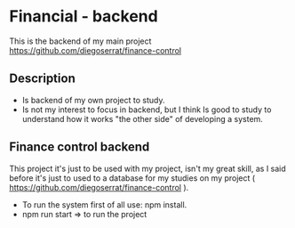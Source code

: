# Financial - backend
This is the backend of my main project https://github.com/diegoserrat/finance-control

## Description 
- Is backend of my own project to study. 
- Is not my interest to focus in backend, but I think Is good to study to understand how it works "the other side" of developing a system.


## Finance control backend
This project it's just to be used with my project, isn't my great skill, as I said before it's just to used to a database for my studies on my project ( https://github.com/diegoserrat/finance-control ).
- To run the system first of all use: npm install.
- npm run start => to run the project
